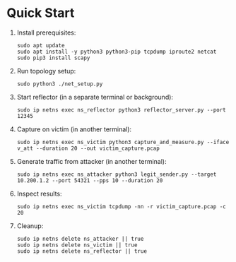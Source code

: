 # Quick Start

1. Install prerequisites:
   ```
   sudo apt update
   sudo apt install -y python3 python3-pip tcpdump iproute2 netcat
   sudo pip3 install scapy
   ```

2. Run topology setup:
   ```
   sudo python3 ./net_setup.py
   ```

3. Start reflector (in a separate terminal or background):
   ```
   sudo ip netns exec ns_reflector python3 reflector_server.py --port 12345
   ```

4. Capture on victim (in another terminal):
   ```
   sudo ip netns exec ns_victim python3 capture_and_measure.py --iface v_att --duration 20 --out victim_capture.pcap
   ```

5. Generate traffic from attacker (in another terminal):
   ```
   sudo ip netns exec ns_attacker python3 legit_sender.py --target 10.200.1.2 --port 54321 --pps 10 --duration 20
   ```

6. Inspect results:
   ```
   sudo ip netns exec ns_victim tcpdump -nn -r victim_capture.pcap -c 20
   ```

7. Cleanup:
   ```
   sudo ip netns delete ns_attacker || true
   sudo ip netns delete ns_victim || true
   sudo ip netns delete ns_reflector || true
   ```
